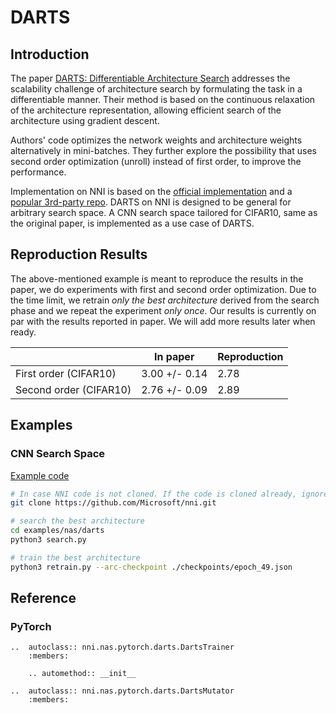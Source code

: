 # DARTS

## Introduction

The paper [DARTS: Differentiable Architecture Search](https://arxiv.org/abs/1806.09055) addresses the scalability challenge of architecture search by formulating the task in a differentiable manner. Their method is based on the continuous relaxation of the architecture representation, allowing efficient search of the architecture using gradient descent.

Authors' code optimizes the network weights and architecture weights alternatively in mini-batches. They further explore the possibility that uses second order optimization (unroll) instead of first order, to improve the performance.

Implementation on NNI is based on the [official implementation](https://github.com/quark0/darts) and a [popular 3rd-party repo](https://github.com/khanrc/pt.darts). DARTS on NNI is designed to be general for arbitrary search space. A CNN search space tailored for CIFAR10, same as the original paper, is implemented as a use case of DARTS.

## Reproduction Results

The above-mentioned example is meant to reproduce the results in the paper, we do experiments with first and second order optimization. Due to the time limit, we retrain *only the best architecture* derived from the search phase and we repeat the experiment *only once*. Our results is currently on par with the results reported in paper. We will add more results later when ready.

|                        | In paper      | Reproduction |
| ---------------------- | ------------- | ------------ |
| First order (CIFAR10)  | 3.00 +/- 0.14 | 2.78         |
| Second order (CIFAR10) | 2.76 +/- 0.09 | 2.89         |

## Examples

### CNN Search Space

[Example code](https://github.com/microsoft/nni/tree/master/examples/nas/darts)

```bash
# In case NNI code is not cloned. If the code is cloned already, ignore this line and enter code folder.
git clone https://github.com/Microsoft/nni.git

# search the best architecture
cd examples/nas/darts
python3 search.py

# train the best architecture
python3 retrain.py --arc-checkpoint ./checkpoints/epoch_49.json
```

## Reference

### PyTorch

```eval_rst
..  autoclass:: nni.nas.pytorch.darts.DartsTrainer
    :members:

    .. automethod:: __init__

..  autoclass:: nni.nas.pytorch.darts.DartsMutator
    :members:
```
